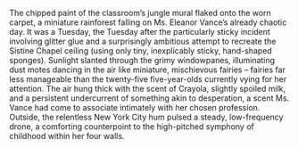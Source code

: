 The chipped paint of the classroom’s jungle mural flaked onto the worn carpet, a miniature rainforest falling on Ms. Eleanor Vance’s already chaotic day.  It was a Tuesday, the Tuesday after the particularly sticky incident involving glitter glue and a surprisingly ambitious attempt to recreate the Sistine Chapel ceiling (using only tiny, inexplicably sticky, hand-shaped sponges).  Sunlight slanted through the grimy windowpanes, illuminating dust motes dancing in the air like miniature, mischievous fairies – fairies far less manageable than the twenty-five five-year-olds currently vying for her attention.  The air hung thick with the scent of Crayola, slightly spoiled milk, and a persistent undercurrent of something akin to desperation, a scent Ms. Vance had come to associate intimately with her chosen profession.  Outside, the relentless New York City hum pulsed a steady, low-frequency drone, a comforting counterpoint to the high-pitched symphony of childhood within her four walls.
